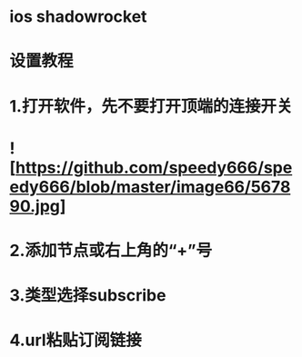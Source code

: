 # ios shadowrocket
# 设置教程
# 1.打开软件，先不要打开顶端的连接开关
# ![https://github.com/speedy666/speedy666/blob/master/image66/567890.jpg]

# 2.添加节点或右上角的“+”号
# 3.类型选择subscribe
# 4.url粘贴订阅链接
